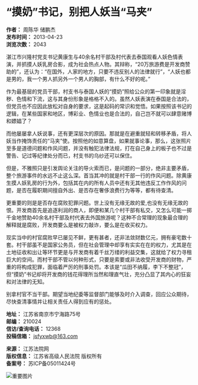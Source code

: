 # “摸奶”书记，别把人妖当“马夹”

**作者：** 周陈华 储鹏杰  
**发布时间：** 2013-04-23  
**浏览次数：** 2043  

湛江市兴隆村党支书记黄康生与40余名村干部及村代表去泰国观看人妖色情表演，并抓摸人妖乳房合影，成为社会热点人物。其辩称，“20万旅游费是开发商赞助的”，还认为：“在国外，人家的地方，只要不违反别人的法律就行”，“人妖也都是男的，我一个男人抓另外一个男人的胸部，有什么不好的呢。”

作为最基层的党员干部，村支书与泰国人妖的“摸奶”照给公众的第一印象就是淫秽、色情和下流，这与其身份形象是格格不入的。虽然人妖表演在泰国是合法的，但党员也不应因此放松对自身的要求，这是起码的常识和觉悟。如果按照该书记的逻辑，在某些国家和地区，博彩业、色情业也是合法的，自己岂不就可以肆意赌博和嫖娼了？

而他屡屡拿人妖说事，还有更深层次的原因。那就是在避重就轻和转移矛盾，将人妖当作掩饰责任的“马夹”使。按照他的如意算盘，如果就事论事，那么，这张照片至多是道德问题和作风问题，并没有触犯法律法规，打在自己身上的板子也不过是警告、记过等纪律处分而已，村支书的乌纱还可以保住。

但是，不雅照只是引发舆论关注的导火索而已，是问题的一部分，绝非主要矛盾，整个旅游事件的水远不止这么深。首当其冲的就是村干部一行的作风问题。除黄康生摸人妖乳房的行为外，包括其在内的所有人员中还有无其他违反工作作风的问题，是否在履职期间擅自外出、是否存在奢侈浪费行为等等，都有待查清。

更重要的则是是否存在腐败犯罪问题。世上没有无缘无故的爱,也没有无缘无故的恨。开发商首先是追逐利润的商人，即便和某几个村干部有私交，又怎么可能一掷千金地赞助40余名村干部及村代表去外国旅游呢？这种不合常理的现象最合理的解释就是腐败，开发商要么是被权力敲诈，要么是在收买权力。

现实当中的村官腐败早已屡见不鲜，更有甚者，还非法敛财数亿元，拥有豪宅数十套。村干部虽不是国家公务员，但在社会管理中却享有实实在在的权力，尤其是在土地征收和出让等环节更是与开发商有着千丝万缕的利益交集，这就给了权力寻租巨大的空间。而村干部不管以何种形式，只要是索要或非法收受开发商的财物，严重的将构成犯罪，面临着严厉的刑事处罚。本该是“瓜田不纳履，李下不整冠”，但“摸奶”书记却将开发商的钱花得理所当然和理直气壮，充分凸显了其内心的狂妄和对法律的无知。

别拿村官不当干部。期望当地纪委等监督部门能够及时介入调查，回应公众期待，尽快查清事情并让相关责任人得到应有的惩处。

**地址：** 江苏省南京市宁海路75号  
**邮编：** 210024  
**信访/查询电话：** 12368  
**投稿信箱：** jsfyxwb@163.com  

**来源：** 江苏法院网  
**版权信息：** 江苏省高级人民法院 版权所有  
**备案号：** 苏ICP备05011424号  

![重要图片](https://dcs.conac.cn/image/red.png)